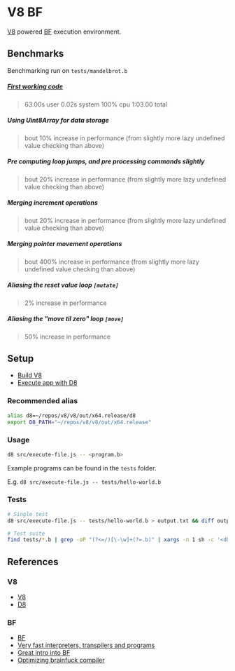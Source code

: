 # V8 BF

[V8](https://v8.dev/) powered [BF](https://esolangs.org/wiki/Brainfuck) execution environment.

## Benchmarks

Benchmarking run on `tests/mandelbrot.b`

##### [First working code](https://github.com/Jumbub/bf/commit/435d6bc0fd33609b6f63d579fb770a64a21c2f46)

> 63.00s user 0.02s system 100% cpu 1:03.00 total

##### Using Uint8Array for data storage

> bout 10% increase in performance (from slightly more lazy undefined value checking than above)

##### Pre computing loop jumps, and pre processing commands slightly

> bout 20% increase in performance (from slightly more lazy undefined value checking than above)

##### Merging increment operations

> bout 20% increase in performance (from slightly more lazy undefined value checking than above)

##### Merging pointer movement operations

> bout 400% increase in performance (from slightly more lazy undefined value checking than above)

##### Aliasing the reset value loop `[mutate]`

> 2% increase in performance

##### Aliasing the "move til zero" loop `[move]`

> 50% increase in performance

## Setup

- [Build V8](https://v8.dev/docs/build)
- [Execute app with D8](https://v8.dev/docs/d8)

### Recommended alias

```bash
alias d8=~/repos/v8/v8/out/x64.release/d8
export D8_PATH="~/repos/v8/v8/out/x64.release"
```

### Usage

```bash
d8 src/execute-file.js -- <program.b>
```

Example programs can be found in the `tests` folder.

E.g. `d8 src/execute-file.js -- tests/hello-world.b`

### Tests

```bash
# Single test
d8 src/execute-file.js -- tests/hello-world.b > output.txt && diff output.txt tests/hello-world.b && echo Passed test! || echo Failed test!

# Test suite
find tests/*.b | grep -oP "(?<=/)[\-\w]+(?=.b)" | xargs -n 1 sh -c '<d8-executable-location> src/execute-file.js -- tests/$0.b > output.txt && diff output.txt tests/$0.txt && echo Passed $0 test! || echo Failed $0 test!'
```

## References

### V8

- [V8](https://v8.dev/)
- [D8](https://v8.dev/docs/d8)

### BF

- [BF](https://esolangs.org/wiki/Brainfuck)
- [Very fast interpreters, transpilers and programs](https://github.com/rdebath/Brainfuck)
- [Great intro into BF](https://gist.github.com/roachhd/dce54bec8ba55fb17d3a)
- [Optimizing brainfuck compiler](https://www.nayuki.io/page/optimizing-brainfuck-compiler)
